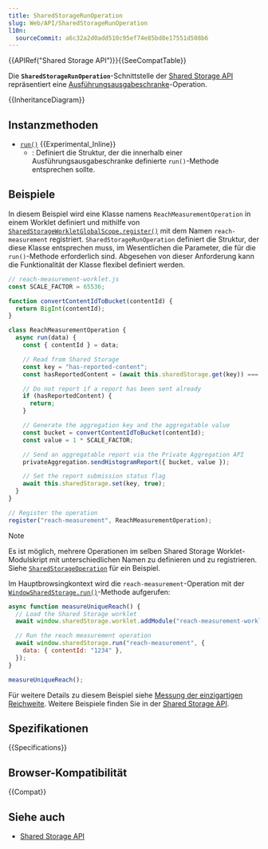 ```yaml
---
title: SharedStorageRunOperation
slug: Web/API/SharedStorageRunOperation
l10n:
  sourceCommit: a6c32a2d0add510c95ef74e85bd8e17551d508b6
---
```


{{APIRef("Shared Storage API")}}{{SeeCompatTable}}

Die **`SharedStorageRunOperation`**-Schnittstelle der [Shared Storage API](/de/docs/Web/API/Shared_Storage_API) repräsentiert eine [Ausführungsausgabeschranke](/de/docs/Web/API/Shared_Storage_API#run)-Operation.

{{InheritanceDiagram}}

## Instanzmethoden

- [`run()`](/de/docs/Web/API/SharedStorageRunOperation/run) {{Experimental_Inline}}
  - : Definiert die Struktur, der die innerhalb einer Ausführungsausgabeschranke definierte `run()`-Methode entsprechen sollte.

## Beispiele

In diesem Beispiel wird eine Klasse namens `ReachMeasurementOperation` in einem Worklet definiert und mithilfe von [`SharedStorageWorkletGlobalScope.register()`](/de/docs/Web/API/SharedStorageWorkletGlobalScope/register) mit dem Namen `reach-measurement` registriert. `SharedStorageRunOperation` definiert die Struktur, der diese Klasse entsprechen muss, im Wesentlichen die Parameter, die für die `run()`-Methode erforderlich sind. Abgesehen von dieser Anforderung kann die Funktionalität der Klasse flexibel definiert werden.

```js
// reach-measurement-worklet.js
const SCALE_FACTOR = 65536;

function convertContentIdToBucket(contentId) {
  return BigInt(contentId);
}

class ReachMeasurementOperation {
  async run(data) {
    const { contentId } = data;

    // Read from Shared Storage
    const key = "has-reported-content";
    const hasReportedContent = (await this.sharedStorage.get(key)) === "true";

    // Do not report if a report has been sent already
    if (hasReportedContent) {
      return;
    }

    // Generate the aggregation key and the aggregatable value
    const bucket = convertContentIdToBucket(contentId);
    const value = 1 * SCALE_FACTOR;

    // Send an aggregatable report via the Private Aggregation API
    privateAggregation.sendHistogramReport({ bucket, value });

    // Set the report submission status flag
    await this.sharedStorage.set(key, true);
  }
}

// Register the operation
register("reach-measurement", ReachMeasurementOperation);
```

> [!NOTE]
> Es ist möglich, mehrere Operationen im selben Shared Storage Worklet-Modulskript mit unterschiedlichen Namen zu definieren und zu registrieren. Siehe [`SharedStorageOperation`](/de/docs/Web/API/SharedStorageOperation) für ein Beispiel.

Im Hauptbrowsingkontext wird die `reach-measurement`-Operation mit der [`WindowSharedStorage.run()`](/de/docs/Web/API/WindowSharedStorage/run)-Methode aufgerufen:

```js
async function measureUniqueReach() {
  // Load the Shared Storage worklet
  await window.sharedStorage.worklet.addModule("reach-measurement-worklet.js");

  // Run the reach measurement operation
  await window.sharedStorage.run("reach-measurement", {
    data: { contentId: "1234" },
  });
}

measureUniqueReach();
```

Für weitere Details zu diesem Beispiel siehe [Messung der einzigartigen Reichweite](https://privacysandbox.google.com/private-advertising/private-aggregation/unique-reach). Weitere Beispiele finden Sie in der [Shared Storage API](/de/docs/Web/API/Shared_Storage_API).

## Spezifikationen

{{Specifications}}

## Browser-Kompatibilität

{{Compat}}

## Siehe auch

- [Shared Storage API](/de/docs/Web/API/Shared_Storage_API)
